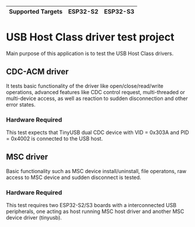 | Supported Targets | ESP32-S2 | ESP32-S3 |
| ----------------- | -------- | -------- |

# USB Host Class driver test project
Main purpose of this application is to test the USB Host Class drivers.

## CDC-ACM driver

It tests basic functionality of the driver like open/close/read/write operations,
advanced features like CDC control request, multi-threaded or multi-device access,
as well as reaction to sudden disconnection and other error states.

### Hardware Required

This test expects that TinyUSB dual CDC device with VID = 0x303A and PID = 0x4002
is connected to the USB host.

## MSC driver

Basic functionality such as MSC device install/uninstall, file operatons, 
raw access to MSC device and sudden disconnect is tested.

### Hardware Required

This test requires two ESP32-S2/S3 boards with a interconnected USB peripherals,
one acting as host running MSC host driver and another MSC device driver (tinyusb).
